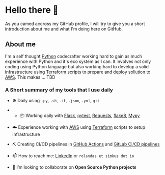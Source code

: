 # Hello there 👋

As you camed accross my GitHub profile, I will try to give you a short introduction about me and what I'm doing here on GitHub.


## About me

I'm a self thought [Python](https://www.python.org/) codecrafter working hard to gain as much experience with Python and it's eco system as I can. It involves not only coding using Python language but also working hard to develop a solid infrastructure using [Terraform](https://www.terraform.io/) scripts to prepare and deploy sollution to [AWS](https://aws.amazon.com/). This makes ... TBD



### A Short summary of my tools that I use daily
- ⚙️ Daily using `.py`, `.sh`, `.tf`, `.json`, `.yml`, `git`
- - 📦 Working daily with [Flask](https://flask.palletsprojects.com/en/2.0.x/), [pytest](https://docs.pytest.org/en/6.2.x/), [Requests](https://docs.python-requests.org/en/master/), [flake8](https://flake8.pycqa.org/en/latest/), [Mypy](https://mypy.readthedocs.io/en/stable/)
- ☁️ Experience working with [AWS](https://aws.amazon.com/) using [Terraform](https://www.terraform.io/) scripts to setup infrastructure
- ⛏️ Creating CI/CD pipelines in [GitHub Actions](https://docs.github.com/en/actions) and [GitLab CI/CD pipelines](https://docs.gitlab.com/ee/ci/pipelines/)


- 📫 How to reach me: [LinkedIn](https://www.linkedin.com/in/simkusr/) or `rolandas et simkus dot io`
- 👯 I’m looking to collaborate on **Open Source Python projects**

<!--
**simkusr/simkusr** is a ✨ _special_ ✨ repository because its `README.md` (this file) appears on your GitHub profile.

Here are some ideas to get you started:

- 🔭 I’m currently working on ...
- 🌱 I’m currently learning ...
- 👯 I’m looking to collaborate on ...
- 🤔 I’m looking for help with ...
- 💬 Ask me about ...
- 📫 How to reach me: ...
- 😄 Pronouns: ...
- ⚡ Fun fact: ...

-->

